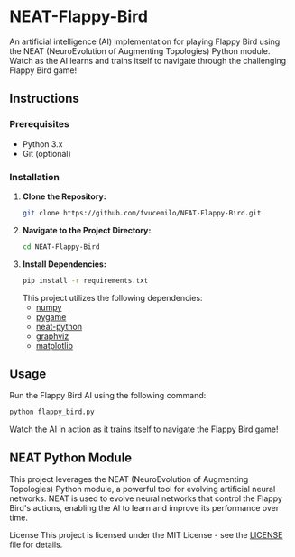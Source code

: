 # NEAT-Flappy-Bird

An artificial intelligence (AI) implementation for playing Flappy Bird using the NEAT (NeuroEvolution of Augmenting Topologies) Python module. Watch as the AI learns and trains itself to navigate through the challenging Flappy Bird game!

## Instructions

### Prerequisites

- Python 3.x
- Git (optional)

### Installation

1. **Clone the Repository:**
   ```bash
   git clone https://github.com/fvucemilo/NEAT-Flappy-Bird.git
   
2. **Navigate to the Project Directory:**
   ```bash
   cd NEAT-Flappy-Bird
   
3. **Install Dependencies:**
   ```bash
   pip install -r requirements.txt
   ```
   This project utilizes the following dependencies:
   - [numpy](https://numpy.org/)
   - [pygame](https://www.pygame.org/)
   - [neat-python](https://github.com/CodeReclaimers/neat-python)
   - [graphviz](https://graphviz.gitlab.io/)
   - [matplotlib](https://matplotlib.org/)

## Usage

Run the Flappy Bird AI using the following command:

```bash
python flappy_bird.py
```

Watch the AI in action as it trains itself to navigate the Flappy Bird game!

## NEAT Python Module

This project leverages the NEAT (NeuroEvolution of Augmenting Topologies) Python module, a powerful tool for evolving artificial neural networks. NEAT is used to evolve neural networks that control the Flappy Bird's actions, enabling the AI to learn and improve its performance over time.

License
This project is licensed under the MIT License - see the [LICENSE](https://opensource.org/license/mit/) file for details.